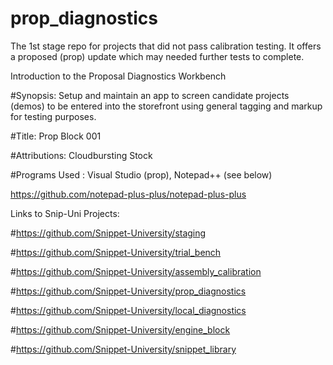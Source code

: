 # prop_diagnostics
The 1st stage repo for projects that did not pass calibration testing. It offers a 
proposed (prop) update which may needed further tests to complete. 

Introduction to the Proposal Diagnostics Workbench

#Synopsis: Setup and maintain an app to screen candidate projects (demos) to be 
entered into the storefront using general tagging and markup for testing purposes.

#Title: Prop Block 001

#Attributions: Cloudbursting Stock

#Programs Used : Visual Studio (prop), Notepad++ (see below)

https://github.com/notepad-plus-plus/notepad-plus-plus


Links to Snip-Uni Projects: 

#https://github.com/Snippet-University/staging

#https://github.com/Snippet-University/trial_bench

#https://github.com/Snippet-University/assembly_calibration

#https://github.com/Snippet-University/prop_diagnostics

#https://github.com/Snippet-University/local_diagnostics

#https://github.com/Snippet-University/engine_block

#https://github.com/Snippet-University/snippet_library


